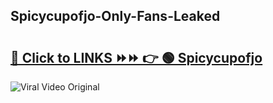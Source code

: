 
 ## Spicycupofjo-Only-Fans-Leaked

# <h2><a href="https://clipsfans.com/Spicycupofjo&ref=git">🔗 Click to LINKS ⏩⏩ 👉 🟢 Spicycupofjo </a></h2>

<a href="https://clipsfans.com/Spicycupofjo&ref=git" rel="nofollow" data-target="animated-image.originalLink"><img src="https://i.ibb.co.com/xMMVF88/686577567.gif" alt="Viral Video Original" style="max-width: 100%; display: inline-block;" data-target="animated-image.originalImage"></a>
